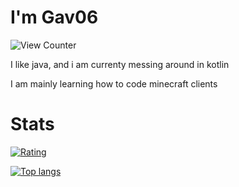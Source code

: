 # I'm Gav06
<img src="https://komarev.com/ghpvc/?username=gav06&style=flat-square" alt="View Counter"/>

I like java, and i am currenty messing around in kotlin

I am mainly learning how to code minecraft clients

# Stats
[![Rating](https://github-readme-stats.vercel.app/api?username=Gav06&theme=midnight-purple)](https://github.com/anuraghazra/github-readme-stats)

[![Top langs](https://github-readme-stats.vercel.app/api/top-langs/?username=Gav06&theme=midnight-purple)](https://github.com/anuraghazra/github-readme-stats)
